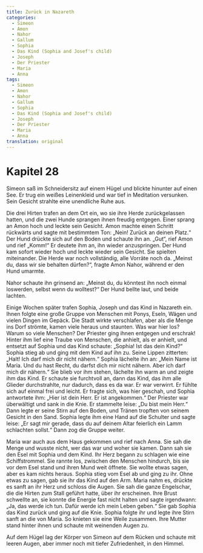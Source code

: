 ```yaml
---
title: Zurück in Nazareth
categories:
  - Simeon
  - Amon
  - Nahor
  - Gallum
  - Sophia
  - Das Kind (Sophia and Josef's child)
  - Joseph
  - Der Priester
  - Maria
  - Anna
tags:
  - Simeon
  - Amon
  - Nahor
  - Gallum
  - Sophia
  - Das Kind (Sophia and Josef's child)
  - Joseph
  - Der Priester
  - Maria
  - Anna
translation: original
---
```


# Kapitel 28

Simeon saß im Schneidersitz auf einem Hügel und blickte hinunter auf einen See.
Er trug ein weißes Leinenkleid und war tief in Meditation versunken.
Sein Gesicht strahlte eine unendliche Ruhe aus.

Die drei Hirten trafen an dem Ort ein, wo sie ihre Herde zurückgelassen hatten, und die zwei Hunde sprangen ihnen freudig entgegen.
Einer sprang an Amon hoch und leckte sein Gesicht.
Amon machte einen Schritt rückwärts und sagte mit bestimmtem Ton: „Nein! Zurück an deinen Platz.“
Der Hund drückte sich auf den Boden und schaute ihn an.
„Gut“, rief Amon und rief „Komm!“
Er deutete ihm an, ihn wieder anzuspringen.
Der Hund kam sofort wieder hoch und leckte wieder sein Gesicht.
Sie spielten miteinander.
Die Herde war noch vollständig, alle Vorräte noch da.
„Meinst du, dass wir sie behalten dürfen?“, fragte Amon Nahor, während er den Hund umarmte.

Nahor schaute ihn grinsend an: „Meinst du, du könntest ihn noch einmal loswerden, selbst wenn du wolltest?“
Der Hund bellte laut, und beide lachten.

Einige Wochen später trafen Sophia, Joseph und das Kind in Nazareth ein.
Ihnen folgte eine große Gruppe von Menschen mit Ponys, Eseln, Wägen und vielen Dingen im Gepäck.
Die Stadt wirkte verschlafen, aber als die Menge ins Dorf strömte, kamen viele heraus und staunten.
Was war hier los?
Warum so viele Menschen?
Der Priester ging ihnen entgegen und erschrak!
Hinter ihm lief eine Traube von Menschen, die anhielt, als er anhielt, und entsetzt auf Sophia und das Kind schaute: „Sophia! Ist das dein Kind?“
Sophia stieg ab und ging mit dem Kind auf ihn zu.
Seine Lippen zitterten: „Halt! Ich darf mich dir nicht nähern.“
Sophia lächelte ihn an: „Mein Name ist Maria.
Und du hast Recht, du darfst dich mir nicht nähern.
Aber ich darf mich dir nähern.“
Sie blieb vor ihm stehen, lächelte ihn warm an und zeigte ihm das Kind.
Er schaute sie furchtvoll an, dann das Kind, das ihm alle Glieder durchstrahlte, nur dadurch, dass es da war.
Er war verwirrt.
Er fühlte sich auf einmal frei und leicht.
Er fragte sich, was hier geschah, und Sophia antwortete ihm: „Hier ist dein Herr.
Er ist angekommen.“
Der Priester war überwältigt und sank in die Knie.
Er stammelte leise: „Du bist mein Herr.“
Dann legte er seine Stirn auf den Boden, und Tränen tropften von seinem Gesicht in den Sand.
Sophia legte ihm eine Hand auf die Schulter und sagte leise: „Er sagt mir gerade, dass du auf deinem Altar feierlich ein Lamm schlachten sollst.“
Dann zog die Gruppe weiter.

Maria war auch aus dem Haus gekommen und rief nach Anna.
Sie sah die Menge und wusste nicht, wer das war und woher sie kamen.
Dann sah sie den Esel mit Sophia und dem Kind.
Ihr Herz begann zu schlagen wie eine Schiffstrommel.
Sie rannte los, zwischen den Menschen hindurch, bis sie vor dem Esel stand und ihren Mund weit öffnete.
Sie wollte etwas sagen, aber es kam nichts heraus.
Sophia stieg vom Esel ab und ging zu ihr.
Ohne etwas zu sagen, gab sie ihr das Kind auf den Arm.
Maria nahm es, drückte es sanft an ihr Herz und schloss die Augen.
Sie sah die ganze Engelschar, die die Hirten zum Stall geführt hatte, über ihr erscheinen.
Ihre Brust schwellte an, sie konnte die Energie fast nicht halten und sagte irgendwann: „Ja, das werde ich tun.
Dafür werde ich mein Leben geben.“
Sie gab Sophia das Kind zurück und ging auf die Knie.
Sophia folgte ihr und legte ihre Stirn sanft an die von Maria.
So knieten sie eine Weile zusammen.
Ihre Mutter stand hinter ihnen und schaute mit weinenden Augen zu.

Auf dem Hügel lag der Körper von Simeon auf dem Rücken und schaute mit leeren Augen, aber immer noch mit tiefer Zufriedenheit, in den Himmel.
